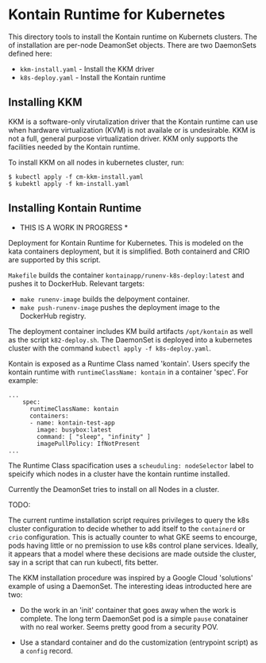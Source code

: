 # Kontain Runtime for Kubernetes

This directory tools to install the Kontain runtime on Kubernets clusters. The of installation are
per-node DeamonSet objects. There are two DaemonSets defined here:

- `kkm-install.yaml` - Install the KKM driver
- `k8s-deploy.yaml` - Install the Kontain runtime

## Installing KKM

KKM is a software-only virutalization driver that the Kontain runtime can use when hardware virtualization (KVM)
is not availale or is undesirable. KKM is not a full, general purpose virtualization driver. KKM only supports
the facilities needed by the Kontain runtime. 

To install KKM on all nodes in kubernetes cluster, run:

```
$ kubectl apply -f cm-kkm-install.yaml
$ kubektl apply -f km-install.yaml
```

## Installing Kontain Runtime

* THIS IS A WORK IN PROGRESS *

Deployment for Kontain Runtime for Kubernetes. This is modeled on the kata containers deployment, but it is simplified.
Both containerd and CRIO are supported by this script.

`Makefile` builds the container `kontainapp/runenv-k8s-deploy:latest` and pushes it to DockerHub. Relevant targets:
* `make runenv-image` builds the delpoyment container.
* `make push-runenv-image` pushes the deployment image to the DockerHub registry.

The deployment container includes  KM build artifacts `/opt/kontain` as well as the script `k82-deploy.sh`. The DaemonSet 
is deployed into a kubernetes cluster with the command `kubectl apply -f k8s-deploy.yaml`.

Kontain is exposed as a Runtime Class named 'kontain'. Users specify the kontain runtime with `runtimeClassName: kontain`
in a container 'spec'.  For example:

```
...
    spec:
      runtimeClassName: kontain
      containers:
      - name: kontain-test-app
        image: busybox:latest
        command: [ "sleep", "infinity" ]
        imagePullPolicy: IfNotPresent
...
```

The Runtime Class spacification uses a `scheuduling: nodeSelector` label to speicify which nodes in a cluster have
the kontain runtime installed.

Currently the DeamonSet tries to install on all Nodes in a cluster.

TODO:

The current runtime installation script requires privileges to query the k8s cluster configuration to decide whether to
add itself to the `containerd` or `crio` configuration. This is actually counter to what GKE seems to encourge, pods
having little or no premission to use k8s control plane services. Ideally, it appears that a model where these decisions
are made outside the cluster, say in a script that can run kubectl, fits better.

The KKM installation procedure was inspired by a Google Cloud 'solutions' example of using a DaemonSet. The interesting
ideas introducted here are two:

-  Do the work in an 'init' container that goes away when the work is complete. The long term DaemonSet pod is a simple
`pause` conatainer with no real worker. Seems pretty good from a security POV.

- Use a standard container and do the customization (entrypoint script) as a `config` record.
